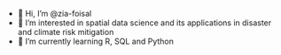 - 👋 Hi, I’m @zia-foisal
- 👀 I’m interested in spatial data science and its applications in disaster and climate risk mitigation
- 🌱 I’m currently learning R, SQL and Python

<!---
zia-foisal/zia-foisal is a ✨ special ✨ repository because its `README.md` (this file) appears on your GitHub profile.
You can click the Preview link to take a look at your changes.
--->
